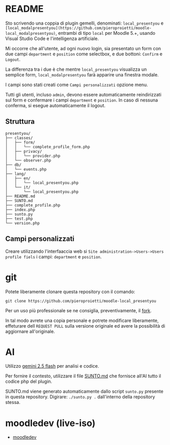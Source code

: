 # README

Sto scrivendo una coppia di plugin gemelli, denominati: `local_presentyou` e `[local_modalpresentyou](https://github.com/pieroproietti/moodle-local_modalpresentyou)`, entrambi di tipo `local` per Moodle 5.+, usando Visual Studio Code e l'intelligenza artificiale.

Mi occorre che all'utente, ad ogni nuovo login, sia presentato un form con due campi `department` e `position` come selectbox, e due bottoni: `Confirm` e `Logout`.

La differenza tra i due è che mentre `local_presentyou` visualizza un semplice form, `local_modalpresentyou` farà apparire una finestra modale.

I campi sono stati creati come `Campi personalizzati` opzione menu.

Tutti gli utenti, incluso `admin`, devono essere automaticamente reindirizzati sul form e confermare i campi `department` e `position`. In caso di nessuna conferma, si esegue automaticamente il logout.

## Struttura
```ascii
presentyou/
├── classes/
│   ├── form/
│   │   └── complete_profile_form.php
│   ├── privacy/
│   │   └── provider.php
│   └── observer.php
├── db/
│   └── events.php
├── lang/
│   ├── en/
│   │   └── local_presentyou.php
│   └── it/
│       └── local_presentyou.php
├── README.md
├── SUNTO.md
├── complete_profile.php
├── index.php
├── sunto.py
├── test.php
└── version.php
```
## Campi personalizzati
Creare utilizzando l'interfaaccia web si `Site administration->Users->Users profile fiels` i campi: `department` e `position`.


# git
Potete liberamente clonare questa repository con il comando: 

`git clone https://github.com/pieroproietti/moodle-local_presentyou`

Per un uso più professionale se ne consiglia, preventivamente, il [fork](https://github.com/pieroproietti/moodle-local_presentyou/fork).

In tal modo avrete una copia personale e potrete modificare liberamente, effeturare dell `REQUEST PULL` sulla versione originale ed avere la possibilità di aggiornare all'originale.

# AI 
Utilizzo [gemini 2.5 flash](https://gemini.google.com/) per analisi e codice.

Per fornire il contesto, utilizzare il file [SUNTO.md](./SUNTO.md) che fornisce all'AI tutto il codice php del plugin. 

SUNTO.md viene generato automaticamente dallo script `sunto.py` presente in questa repository. Digirare: `./sunto.py .` dall'interno della repository stessa.

# moodledev (live-iso)
* [moodledev](https://github.com/pieroproietti/moodledev)
